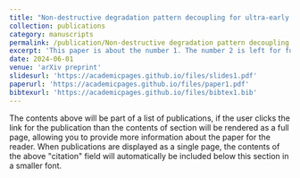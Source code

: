 ```yaml
---
title: "Non-destructive degradation pattern decoupling for ultra-early battery prototype verification using physics-informed machine learning"
collection: publications
category: manuscripts
permalink: /publication/Non-destructive degradation pattern decoupling for ultra-early battery prototype verification using physics-informed machine learning
excerpt: 'This paper is about the number 1. The number 2 is left for future work.'
date: 2024-06-01
venue: 'arXiv preprint'
slidesurl: 'https://academicpages.github.io/files/slides1.pdf'
paperurl: 'https://academicpages.github.io/files/paper1.pdf'
bibtexurl: 'https://academicpages.github.io/files/bibtex1.bib'
---
```

The contents above will be part of a list of publications, if the user clicks the link for the publication than the contents of section will be rendered as a full page, allowing you to provide more information about the paper for the reader. When publications are displayed as a single page, the contents of the above "citation" field will automatically be included below this section in a smaller font.
